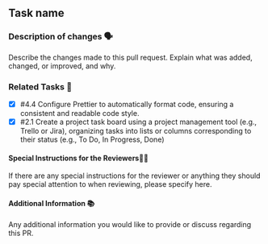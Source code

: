 ## Task name

### Description of changes 🗣️

Describe the changes made to this pull request. Explain what was added, changed, or improved, and why.

### Related Tasks 🔗

- [x] #4.4 Configure Prettier to automatically format code, ensuring a consistent and readable code style.
- [x] #2.1 Create a project task board using a project management tool (e.g., Trello or Jira), organizing tasks into lists or columns corresponding to their status (e.g., To Do, In Progress, Done)

#### Special Instructions for the Reviewers☝🏻

If there are any special instructions for the reviewer or anything they should pay special attention to when reviewing, please specify here.

#### Additional Information 📚

Any additional information you would like to provide or discuss regarding this PR.

